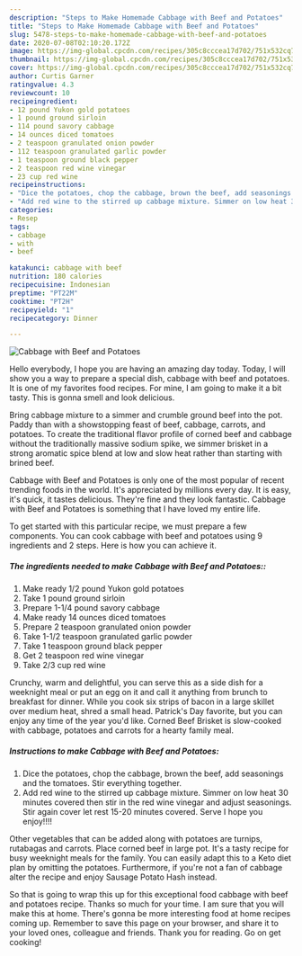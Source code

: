 ```yaml
---
description: "Steps to Make Homemade Cabbage with Beef and Potatoes"
title: "Steps to Make Homemade Cabbage with Beef and Potatoes"
slug: 5478-steps-to-make-homemade-cabbage-with-beef-and-potatoes
date: 2020-07-08T02:10:20.172Z
image: https://img-global.cpcdn.com/recipes/305c8cccea17d702/751x532cq70/cabbage-with-beef-and-potatoes-recipe-main-photo.jpg
thumbnail: https://img-global.cpcdn.com/recipes/305c8cccea17d702/751x532cq70/cabbage-with-beef-and-potatoes-recipe-main-photo.jpg
cover: https://img-global.cpcdn.com/recipes/305c8cccea17d702/751x532cq70/cabbage-with-beef-and-potatoes-recipe-main-photo.jpg
author: Curtis Garner
ratingvalue: 4.3
reviewcount: 10
recipeingredient:
- 12 pound Yukon gold potatoes
- 1 pound ground sirloin
- 114 pound savory cabbage
- 14 ounces diced tomatoes
- 2 teaspoon granulated onion powder
- 112 teaspoon granulated garlic powder
- 1 teaspoon ground black pepper
- 2 teaspoon red wine vinegar
- 23 cup red wine
recipeinstructions:
- "Dice the potatoes, chop the cabbage, brown the beef, add seasonings and the tomatoes. Stir everything together."
- "Add red wine to the stirred up cabbage mixture. Simmer on low heat 30 minutes covered then stir in the red wine vinegar and adjust seasonings. Stir again cover let rest 15-20 minutes covered. Serve I hope you enjoy!!!!"
categories:
- Resep
tags:
- cabbage
- with
- beef

katakunci: cabbage with beef
nutrition: 180 calories
recipecuisine: Indonesian
preptime: "PT22M"
cooktime: "PT2H"
recipeyield: "1"
recipecategory: Dinner

---
```



![Cabbage with Beef and Potatoes](https://img-global.cpcdn.com/recipes/305c8cccea17d702/751x532cq70/cabbage-with-beef-and-potatoes-recipe-main-photo.jpg)

Hello everybody, I hope you are having an amazing day today. Today, I will show you a way to prepare a special dish, cabbage with beef and potatoes. It is one of my favorites food recipes. For mine, I am going to make it a bit tasty. This is gonna smell and look delicious.

Bring cabbage mixture to a simmer and crumble ground beef into the pot. Paddy than with a showstopping feast of beef, cabbage, carrots, and potatoes. To create the traditional flavor profile of corned beef and cabbage without the traditionally massive sodium spike, we simmer brisket in a strong aromatic spice blend at low and slow heat rather than starting with brined beef.

Cabbage with Beef and Potatoes is only one of the most popular of recent trending foods in the world. It's appreciated by millions every day. It is easy, it's quick, it tastes delicious. They're fine and they look fantastic. Cabbage with Beef and Potatoes is something that I have loved my entire life.


To get started with this particular recipe, we must prepare a few components. You can cook cabbage with beef and potatoes using 9 ingredients and 2 steps. Here is how you can achieve it.

##### The ingredients needed to make Cabbage with Beef and Potatoes::

1. Make ready 1/2 pound Yukon gold potatoes
1. Take 1 pound ground sirloin
1. Prepare 1-1/4 pound savory cabbage
1. Make ready 14 ounces diced tomatoes
1. Prepare 2 teaspoon granulated onion powder
1. Take 1-1/2 teaspoon granulated garlic powder
1. Take 1 teaspoon ground black pepper
1. Get 2 teaspoon red wine vinegar
1. Take 2/3 cup red wine


Crunchy, warm and delightful, you can serve this as a side dish for a weeknight meal or put an egg on it and call it anything from brunch to breakfast for dinner. While you cook six strips of bacon in a large skillet over medium heat, shred a small head. Patrick&#39;s Day favorite, but you can enjoy any time of the year you&#39;d like. Corned Beef Brisket is slow-cooked with cabbage, potatoes and carrots for a hearty family meal. 

##### Instructions to make Cabbage with Beef and Potatoes:

1. Dice the potatoes, chop the cabbage, brown the beef, add seasonings and the tomatoes. Stir everything together.
1. Add red wine to the stirred up cabbage mixture. Simmer on low heat 30 minutes covered then stir in the red wine vinegar and adjust seasonings. Stir again cover let rest 15-20 minutes covered. Serve I hope you enjoy!!!!


Other vegetables that can be added along with potatoes are turnips, rutabagas and carrots. Place corned beef in large pot. It&#39;s a tasty recipe for busy weeknight meals for the family. You can easily adapt this to a Keto diet plan by omitting the potatoes. Furthermore, if you&#39;re not a fan of cabbage alter the recipe and enjoy Sausage Potato Hash instead. 

So that is going to wrap this up for this exceptional food cabbage with beef and potatoes recipe. Thanks so much for your time. I am sure that you will make this at home. There's gonna be more interesting food at home recipes coming up. Remember to save this page on your browser, and share it to your loved ones, colleague and friends. Thank you for reading. Go on get cooking!
